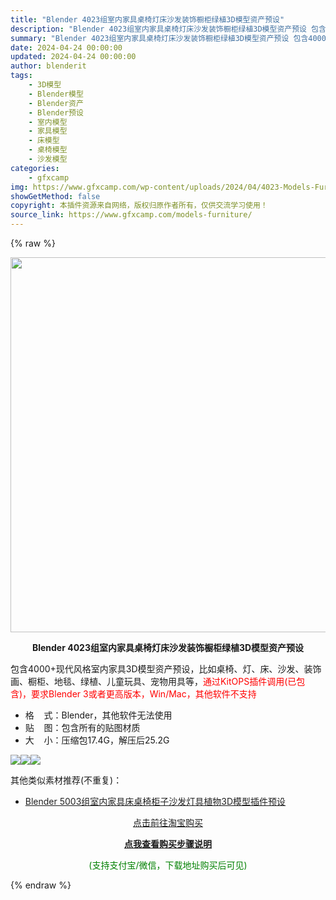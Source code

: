 ```yaml
---
title: "Blender 4023组室内家具桌椅灯床沙发装饰橱柜绿植3D模型资产预设"
description: "Blender 4023组室内家具桌椅灯床沙发装饰橱柜绿植3D模型资产预设 包含4000+现代风格室内家具3D模型资产预设，比如桌椅、灯、床、沙发、装饰画、橱柜、地毯、绿植、儿童玩具、宠物用具等，通过..."
summary: "Blender 4023组室内家具桌椅灯床沙发装饰橱柜绿植3D模型资产预设 包含4000+现代风格室内家具3D模型资产预设，比如桌椅、灯、床、沙发、装饰画、橱柜、地毯、绿植、儿童玩具、宠物用具等，通过..."
date: 2024-04-24 00:00:00
updated: 2024-04-24 00:00:00
author: blenderit
tags: 
    - 3D模型
    - Blender模型
    - Blender资产
    - Blender预设
    - 室内模型
    - 家具模型
    - 床模型
    - 桌椅模型
    - 沙发模型
categories:
    - gfxcamp
img: https://www.gfxcamp.com/wp-content/uploads/2024/04/4023-Models-Furniture.jpg
showGetMethod: false
copyright: 本插件资源来自网络，版权归原作者所有，仅供交流学习使用！
source_link: https://www.gfxcamp.com/models-furniture/
---
```


{% raw %}
<div><p><img decoding="async" class="aligncenter size-full wp-image-121036" src="https://www.gfxcamp.com/wp-content/uploads/2024/04/4023-Models-Furniture.jpg" data-src="https://www.gfxcamp.com/wp-content/uploads/2024/04/4023-Models-Furniture.jpg" alt="" width="600" height="600" data-srcset="https://www.gfxcamp.com/wp-content/uploads/2024/04/4023-Models-Furniture.jpg 600w, https://www.gfxcamp.com/wp-content/uploads/2024/04/4023-Models-Furniture-150x150.jpg 150w, https://www.gfxcamp.com/wp-content/uploads/2024/04/4023-Models-Furniture-80x80.jpg 80w, https://www.gfxcamp.com/wp-content/uploads/2024/04/4023-Models-Furniture-320x320.jpg 320w" data-sizes="(max-width: 600px) 100vw, 600px"></p><p style="text-align: center;"><strong>Blender 4023组室内家具桌椅灯床沙发装饰橱柜绿植3D模型资产预设</strong></p><p><span data-spm-anchor-id="pc_detail.27183998/evo365560b447259.202206.i0.7ede7dd69o6td5">包含4000+现代风格室内家具3D模型资产预设，比如桌椅、灯、床、沙发、装饰画、橱柜、地毯、绿植、儿童玩具、宠物用具等，<span style="color: #ff0000;">通过KitOPS插件调用(已包含)，</span></span><span style="color: #ff0000;">要求Blender 3或者更高版本，Win/Mac，其他软件不支持</span></p><ul>
<li>格    式：Blender，其他软件无法使用</li>
<li>贴    图：包含所有的贴图材质</li>
<li>大    小：压缩包17.4G，解压后25.2G</li>
</ul><p><img decoding="async" class="lazyload aligncenter" src="https://img.alicdn.com/imgextra/i4/80049544/O1CN01wdkdus2KND0IgYtrb_!!80049544.jpg" data-src="https://img.alicdn.com/imgextra/i4/80049544/O1CN01wdkdus2KND0IgYtrb_!!80049544.jpg" align="absmiddle"><img decoding="async" class="lazyload aligncenter" src="https://img.alicdn.com/imgextra/i1/80049544/O1CN01N2hohQ2KND0Fa3nFa_!!80049544.jpg" data-src="https://img.alicdn.com/imgextra/i1/80049544/O1CN01N2hohQ2KND0Fa3nFa_!!80049544.jpg" align="absmiddle"><img decoding="async" class="lazyload aligncenter" src="https://img.alicdn.com/imgextra/i4/80049544/O1CN010qH2k02KND0E0Q02E_!!80049544.jpg" data-src="https://img.alicdn.com/imgextra/i4/80049544/O1CN010qH2k02KND0E0Q02E_!!80049544.jpg" align="absmiddle"></p><p><span data-spm-anchor-id="pc_detail.27183998/evo365560b447259.202206.i1.7ede7dd69o6td5">其他类似素材推荐(不重复)：</span></p><ul>
<li><a href="https://www.gfxcamp.com/interior-models-blender/" target="_blank" rel="noopener"><span style="color: #222222;">Blender 5003组室内家具床桌椅柜子沙发灯具植物3D模型插件预设</span></a></li>
</ul><p style="text-align: center;"><a class="maxbutton-1 maxbutton maxbutton-taobao" target="_blank" rel="noopener" href="https://item.taobao.com/item.htm?id=787684357872"><span class="mb-text">点击前往淘宝购买</span></a></p><div style="text-align: center;"> <div id="wshop-async-ea63d9c52892f68c5aa43d8fb7da61f4"><script type="text/javascript">if(jQuery){jQuery(function($){var data = {"action":"wshop_async_load","hook":"wshop_unpaid","atts":"{\"location\":\"https:\\\/\\\/www.gfxcamp.com\\\/models-furniture\\\/\",\"context\":\"5428f68e6192e66574bad36abafd78bf\",\"enable_guest\":0,\"post_id\":121035}","content":0,"wshop_async_load":"7042c00d65","notice_str":"7174815163","hash":"dae9c92ea849b0d51c8ef5d265b990af"};$.ajax({url: 'https://www.gfxcamp.com/wp-admin/admin-ajax.php',type: 'post',timeout: 60 * 1000,async: true,cache: false,data: data,beforeSend:function(){var $handler =$('#wshop-async-ea63d9c52892f68c5aa43d8fb7da61f4');if(typeof $handler.loading=='function'){$handler.loading();}}, dataType: 'json',success: function(m) {var $handler =$('#wshop-async-ea63d9c52892f68c5aa43d8fb7da61f4');if(typeof $handler.loading=='function'){$handler.loading('hide');}if(m.errcode!=0){console.error(m.errmsg);return;}$handler.html(m.data);},error:function(e){var $handler =$('#wshop-async-ea63d9c52892f68c5aa43d8fb7da61f4');if(typeof $handler.loading=='function'){$handler.loading('hide');}$handler.remove();console.error(e.responseText);}});});}</script></div></div><div style="text-align: center;">
 <div id="wshop-async-89bf328dc1ed5b1e83dc536fe409ed00"><script type="text/javascript">if(jQuery){jQuery(function($){var data = {"action":"wshop_async_load","hook":"wshop_paid","atts":"{\"location\":\"https:\\\/\\\/www.gfxcamp.com\\\/models-furniture\\\/\",\"context\":\"7e77deacce91e1e2e7b707edfaf9046b\",\"enable_guest\":0,\"post_id\":121035}","content":1,"wshop_async_load":"7042c00d65","notice_str":"1813177645","hash":"27750e455f076fd7305cd18b508a3ea2"};$.ajax({url: 'https://www.gfxcamp.com/wp-admin/admin-ajax.php',type: 'post',timeout: 60 * 1000,async: true,cache: false,data: data,beforeSend:function(){var $handler =$('#wshop-async-89bf328dc1ed5b1e83dc536fe409ed00');if(typeof $handler.loading=='function'){$handler.loading();}}, dataType: 'json',success: function(m) {var $handler =$('#wshop-async-89bf328dc1ed5b1e83dc536fe409ed00');if(typeof $handler.loading=='function'){$handler.loading('hide');}if(m.errcode!=0){console.error(m.errmsg);return;}$handler.html(m.data);},error:function(e){var $handler =$('#wshop-async-89bf328dc1ed5b1e83dc536fe409ed00');if(typeof $handler.loading=='function'){$handler.loading('hide');}$handler.remove();console.error(e.responseText);}});});}</script></div></div><p style="text-align: center;"><strong><a href="https://www.gfxcamp.com/how-to-download/" target="_blank" rel="noopener">点我查看购买步骤说明</a></strong></p><p style="text-align: center;"><span style="color: #008000;">(支持支付宝/微信，下载地址购买后可见)</span></p></div>
<div style="display: none">gfxcamp</div>
{% endraw %}